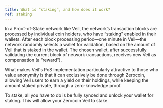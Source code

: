 ```yaml
---
title: What is “staking”, and how does it work?
ref: staking
---
```

In a Proof-of-Stake network like Veil, the network’s transaction blocks are processed by individual coin holders, who have “staking” enabled in their wallets. After each block processing period—one minute in Veil—the network randomly selects a wallet for validation, based on the amount of Veil that is staked in the wallet. The chosen wallet, after successfully validating the current block of network transactions, receives new Veil as compensation (a “reward”).

What makes Veil's PoS implementation particularly attractive to those who value anonymity is that it can exclusively be done through Zerocoin, allowing Veil users to earn a yield on their holdings, while keeping the amount staked private, through a zero-knowledge proof.

To stake, all you have to do is be fully synced and unlock your wallet for staking. This will allow your Zerocoin Veil to stake.
